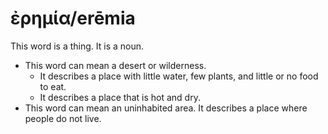 # ἐρημία/erēmia
This word is a thing. It is a noun.

* This word can mean a desert or wilderness.
    * It describes a place with little water, few plants, and little or no food to eat.
    * It describes a place that is hot and dry.
* This word can mean an uninhabited area. It describes a place where people do not live.
